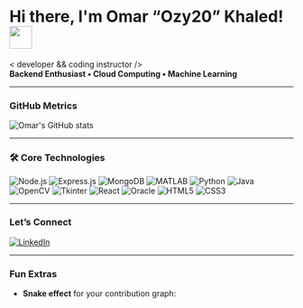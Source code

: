 #  Hi there, I'm Omar “Ozy20” Khaled! <img src="https://media.giphy.com/media/hvRJCLFzcasrR4ia7z/giphy.gif" width="40px">

< developer && coding instructor />  
**Backend Enthusiast • Cloud Computing • Machine Learning**

---

###  GitHub Metrics
![Omar's GitHub stats](https://github-readme-stats.vercel.app/api?username=Ozy20&show_icons=true&theme=radical)

---

### 🛠 Core Technologies

![Node.js](https://img.shields.io/badge/Node.js-43853D?style=for-the-badge&logo=node.js&logoColor=white)
![Express.js](https://img.shields.io/badge/Express.js-000000?style=for-the-badge&logo=express&logoColor=white)
![MongoDB](https://img.shields.io/badge/MongoDB-4EA94B?style=for-the-badge&logo=mongodb&logoColor=white)
![MATLAB](https://img.shields.io/badge/MATLAB-F47E1F?style=for-the-badge&logo=mathworks&logoColor=white)
![Python](https://img.shields.io/badge/Python-3670A0?style=for-the-badge&logo=python&logoColor=white)
![Java](https://img.shields.io/badge/Java-007396?style=for-the-badge&logo=java&logoColor=white)
![OpenCV](https://img.shields.io/badge/OpenCV-5C3EE8?style=for-the-badge&logo=opencv&logoColor=white)
![Tkinter](https://img.shields.io/badge/Tkinter-FF6F00?style=for-the-badge&logo=python&logoColor=white)
![React](https://img.shields.io/badge/React.js-20232A?style=for-the-badge&logo=react&logoColor=61DAFB)
![Oracle](https://img.shields.io/badge/Oracle%20DB-F80000?style=for-the-badge&logo=oracle&logoColor=white)
![HTML5](https://img.shields.io/badge/HTML5-E34F26?style=for-the-badge&logo=html5&logoColor=white)
![CSS3](https://img.shields.io/badge/CSS3-1572B6?style=for-the-badge&logo=css3&logoColor=white)

---

###  Let’s Connect
[![LinkedIn](https://img.shields.io/badge/LinkedIn-0A66C2?style=for-the-badge&logo=linkedin&logoColor=white)](https://www.linkedin.com/in/omar-khaled-3243681b1)

---

###  Fun Extras
- **Snake effect** for your contribution graph:
